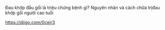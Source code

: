 Đau khớp đầu gối là triệu chứng bệnh gì? Nguyên nhân và cách chữa trịđau khớp gối người cao tuổi

https://diigo.com/0cejr3
